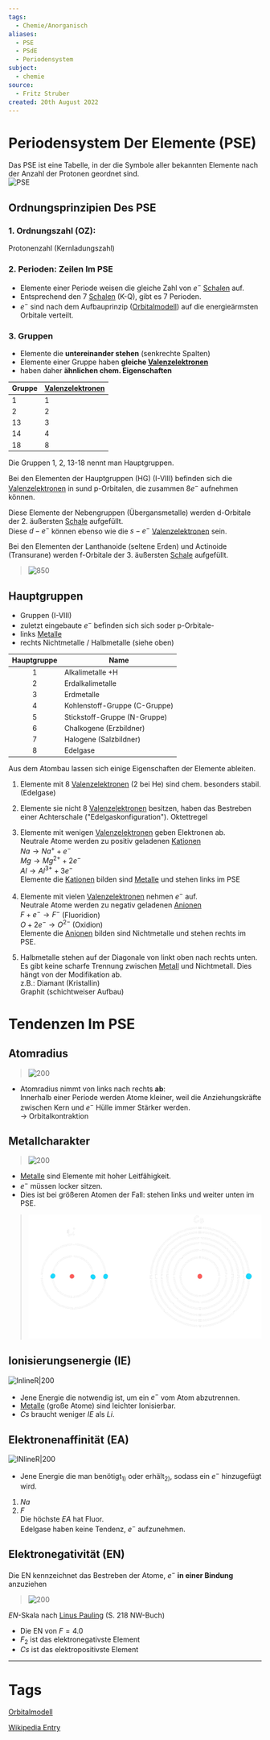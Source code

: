```yaml
---
tags:
  - Chemie/Anorganisch
aliases:
  - PSE
  - PSdE
  - Periodensystem
subject:
  - chemie
source:
  - Fritz Struber
created: 20th August 2022
---
```


# Periodensystem Der Elemente (PSE)

Das PSE ist eine Tabelle, in der die Symbole aller bekannten Elemente nach der Anzahl der Protonen geordnet sind.  
![PSE](assets/PSE.png)

## Ordnungsprinzipien Des PSE

### 1. Ordnungszahl (OZ):

Protonenzahl (Kernladungszahl)

### 2. Perioden: **Zeilen** Im PSE

- Elemente einer Periode weisen die gleiche Zahl von $e^{-}$ [Schalen](Orbitalmodell.md) auf.
- Entsprechend den 7 [Schalen](Orbitalmodell.md) (K-Q), gibt es 7 Perioden.
- $e^{-}$ sind nach dem Aufbauprinzip ([Orbitalmodell](Orbitalmodell.md)) auf die energieärmsten Orbitale verteilt.

### 3. Gruppen

- Elemente die **untereinander stehen** (senkrechte Spalten)
- Elemente einer Gruppe haben **gleiche [Valenzelektronen](Valenzelektronen.md)**
- haben daher **ähnlichen chem. Eigenschaften**

| Gruppe | [Valenzelektronen](Valenzelektronen.md) |
| ------ | -------------------- |
| 1      | 1                    |
| 2      | 2                    |
| 13     | 3                    |
| 14     | 4                    |
| 18     | 8                    |

Die Gruppen 1, 2, 13-18 nennt man Hauptgruppen.

Bei den Elementen der Hauptgruppen (HG) (I-VIII) befinden sich die [Valenzelektronen](Valenzelektronen.md) in sund p-Orbitalen, die zusammen $8 e^{-}$ aufnehmen können.

Diese Elemente der Nebengruppen (Übergansmetalle) werden d-Orbitale der 2. äußersten [Schale](Orbitalmodell.md) aufgefüllt.  
Diese $d-e^{-}$ können ebenso wie die $s-e^{-}$ [Valenzelektronen](Valenzelektronen.md) sein.

Bei den Elementen der Lanthanoide (seltene Erden) und Actinoide (Transurane) werden f-Orbitale der 3. äußersten [Schale](Orbitalmodell.md) aufgefüllt.

>![850](assets/pse-orbs.png)

## Hauptgruppen

- Gruppen (I-VIII)
- zuletzt eingebaute $e^{-}$ befinden sich sich soder p-Orbitale-
- links [Metalle](Metallbindung.md)
- rechts Nichtmetalle / Halbmetalle (siehe oben)

| Hauptgruppe | Name                          |
|:-----------:| ----------------------------- |
|      1      | Alkalimetalle +H              |
|      2      | Erdalkalimetalle              |
|      3      | Erdmetalle                    |
|      4      | Kohlenstoff-Gruppe (C-Gruppe) |
|      5      | Stickstoff-Gruppe (N-Gruppe)  |
|      6      | Chalkogene (Erzbildner)       |
|      7      | Halogene (Salzbildner)        |
|      8      | Edelgase                      |

Aus dem Atombau lassen sich einige Eigenschaften der Elemente ableiten.
1. Elemente mit 8 [Valenzelektronen](Valenzelektronen.md) (2 bei He) sind chem. besonders stabil. (Edelgase)
2. Elemente sie nicht 8 [Valenzelektronen](Valenzelektronen.md) besitzen, haben das Bestreben einer Achterschale ("Edelgaskonfiguration"). Oktettregel 
3. Elemente mit wenigen [Valenzelektronen](Valenzelektronen.md) geben Elektronen ab.  
   Neutrale Atome werden zu positiv geladenen [Kationen](Ionenbindung.md)  
   $Na\longrightarrow Na^{+}+e^{-}$  
   $Mg\longrightarrow Mg^{2+}+2e^{-}$  
   $Al\longrightarrow Al^{3+}+3e^{-}$  
   Elemente die [Kationen](Ionenbindung.md) bilden sind [Metalle](Metallbindung.md) und stehen links im PSE


4. Elemente mit vielen [Valenzelektronen](Valenzelektronen.md) nehmen $e^{-}$ auf.  
   Neutrale Atome werden zu negativ geladenen [Anionen](Ionenbindung.md)  
	$F+e^{-}\longrightarrow F^{-}$ (Fluoridion)  
	$O+2e^{-}\longrightarrow O^{2-}$ (Oxidion)  
	Elemente die [Anionen](Ionenbindung.md) bilden sind Nichtmetalle und stehen rechts im PSE.
5. Halbmetalle stehen auf der Diagonale von linkt oben nach rechts unten.  
	Es gibt keine scharfe Trennung zwischen [Metall](Metallbindung.md) und Nichtmetall. Dies hängt von der Modifikation ab.  
	z.B.: Diamant (Kristallin)  
	Graphit (schichtweiser Aufbau)

# Tendenzen Im PSE

## Atomradius

>![200](assets/x-ab_y-zu.png)
- Atomradius nimmt von links nach rechts **ab**:  
Innerhalb einer Periode werden Atome kleiner, weil die Anziehungskräfte zwischen Kern und $e^{-}$ Hülle immer Stärker werden.  
  $\rightarrow$ Orbitalkontraktion
   

## Metallcharakter

>![200](assets/x-ab_y-zu.png)
- [Metalle](Metallbindung.md) sind Elemente mit hoher Leitfähigkeit.
- $e^{-}$ müssen locker sitzen.
- Dies ist bei größeren Atomen der Fall: stehen links und weiter unten im PSE.

>![400](assets/LiCsAtome.png)

## Ionisierungsenergie (IE)

![InlineR|200](assets/x-zu_y-ab.png)
- Jene Energie die notwendig ist, um ein $e^{-}$ vom Atom abzutrennen.
- [Metalle](Metallbindung.md) (große Atome) sind leichter Ionisierbar.
- $Cs$ braucht weniger *IE* als $Li$.

## Elektronenaffinität (EA)

![INlineR|200](assets/x-zu_y-ab.png)
- Jene Energie die man benötigt$_{1)}$ oder erhält$_{2)}$, sodass ein $e^{-}$ hinzugefügt wird.
1. $Na$
2. $F$  
Die höchste *EA* hat Fluor.  
Edelgase haben keine Tendenz, $e^{-}$ aufzunehmen.

## Elektronegativität (EN)

Die EN kennzeichnet das Bestreben der Atome, $e^{-}$ **in einer Bindung** anzuziehen
>![200](assets/x-zu_y-ab.png)

*EN*-Skala nach [Linus Pauling](https://de.wikipedia.org/wiki/Periodensystem#Elektronegativit%C3%A4t) (S. 218 NW-Buch)
- Die EN von $F=4.0$
- $F_{2}$ ist das elektronegativste Element
- $Cs$ ist das elektropositivste Element


---

# Tags

[Orbitalmodell](Orbitalmodell.md)

[Wikipedia Entry](https://de.wikipedia.org/wiki/Periodensystem)